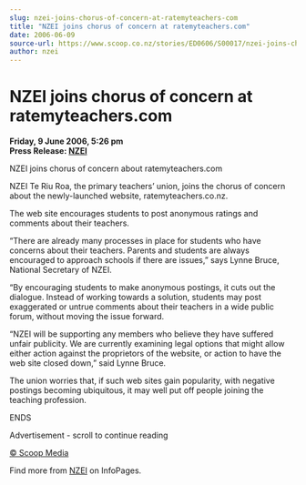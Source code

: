 ```yaml
---
slug: nzei-joins-chorus-of-concern-at-ratemyteachers-com
title: "NZEI joins chorus of concern at ratemyteachers.com"
date: 2006-06-09
source-url: https://www.scoop.co.nz/stories/ED0606/S00017/nzei-joins-chorus-of-concern-at-ratemyteacherscom.htm
author: nzei
---
```

NZEI joins chorus of concern at ratemyteachers.com
==================================================

**Friday, 9 June 2006, 5:26 pm**  
**Press Release: [NZEI](https://info.scoop.co.nz/NZEI)**

NZEI joins chorus of concern about ratemyteachers.com

NZEI Te Riu Roa, the primary teachers’ union, joins the chorus of concern about the newly-launched website, ratemyteachers.co.nz.

The web site encourages students to post anonymous ratings and comments about their teachers.

“There are already many processes in place for students who have concerns about their teachers. Parents and students are always encouraged to approach schools if there are issues,” says Lynne Bruce, National Secretary of NZEI.

“By encouraging students to make anonymous postings, it cuts out the dialogue. Instead of working towards a solution, students may post exaggerated or untrue comments about their teachers in a wide public forum, without moving the issue forward.

“NZEI will be supporting any members who believe they have suffered unfair publicity. We are currently examining legal options that might allow either action against the proprietors of the website, or action to have the web site closed down,” said Lynne Bruce.

The union worries that, if such web sites gain popularity, with negative postings becoming ubiquitous, it may well put off people joining the teaching profession.

  
ENDS

Advertisement - scroll to continue reading





[© Scoop Media](http://www.scoop.co.nz/about/terms.html)

Find more from [NZEI](https://info.scoop.co.nz/NZEI) on InfoPages.